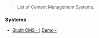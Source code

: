 > List of Content Management Systems.

### Systems

- [Bludit CMS - ](https://www.bludit.com/) | [Demo - ](https://demo.bludit.com/)
